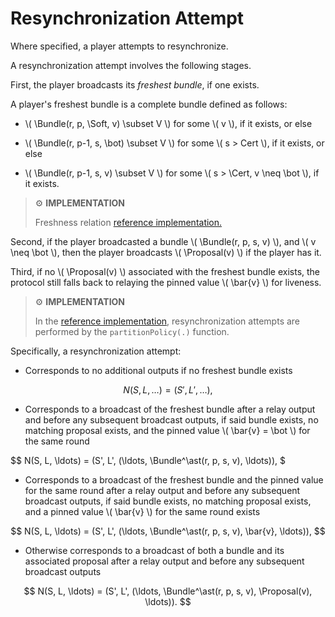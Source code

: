 $$
\newcommand \Bundle {\mathrm{Bundle}}
\newcommand \Soft {\mathit{soft}}
\newcommand \Cert {\mathit{cert}}
\newcommand \Proposal {\mathrm{Proposal}}
$$

# Resynchronization Attempt

Where specified, a player attempts to resynchronize.

A resynchronization attempt involves the following stages.

First, the player broadcasts its _freshest bundle_, if one exists.

A player's freshest bundle is a complete bundle defined as follows:

- \\( \Bundle(r, p, \Soft, v) \subset V \\) for some \\( v \\), if it exists, or
else

- \\( \Bundle(r, p-1, s, \bot) \subset V \\) for some \\( s > Cert \\), if it exists,
or else

- \\( \Bundle(r, p-1, s, v) \subset V \\) for some \\( s > \Cert, v \neq \bot \\),
if it exists.

<!-- UPDATE PROPOSAL

We define a partial order relation of _freshness_, \\( f_> \\), in a hypothetical
set of complete bundles observed for the same round \\( r \\). Given two distinct
complete observed bundles, \\( \Bundle_e(r, p_e, s_e, v_e) \\) and \\( \Bundle_o(r, p_o, s_o, v_o) \\),
then:

- \\( \Bundle_e(r, p_e, \Cert, v_e) f_> \Bundle_o(r, p_o, s_o, v_o) \\) (note that it
is implicitly assumed that \\( s_o \neq \Cert \\)), or else

- \\( s_o, s_e \neq \Cert \\) and \\( \Bundle_e(r, p+i, s_e, v_e) f_> \Bundle_o(r, p, s_o, v_o) \\),
with \\( i > 0 \\), otherwise

- \\( \Bundle_e(r, p, Next_s, v_e) f_> \Bundle_o(r, p, \Soft, v_o )\\).

For all other cases, the relation is undefined.

-->

> ⚙️ **IMPLEMENTATION**
>
> Freshness relation [reference implementation.](https://github.com/algorand/go-algorand/blob/b6e5bcadf0ad3861d4805c51cbf3f695c38a93b7/agreement/events.go#L745)

Second, if the player broadcasted a bundle \\( \Bundle(r, p, s, v) \\), and \\( v \neq \bot \\),
then the player broadcasts \\( \Proposal(v) \\) if the player has it.

Third, if no \\( \Proposal(v) \\) associated with the freshest bundle exists, the protocol
still falls back to relaying the pinned value \\( \bar{v} \\) for liveness.

> ⚙️ **IMPLEMENTATION**
>
> In the [reference implementation](https://github.com/algorand/go-algorand/blob/b6e5bcadf0ad3861d4805c51cbf3f695c38a93b7/agreement/player.go#L518),
> resynchronization attempts are performed by the `partitionPolicy(.)` function.

Specifically, a resynchronization attempt:

- Corresponds to no additional outputs if no freshest bundle exists

$$
N(S, L, \ldots) = (S', L', \ldots),
$$

- Corresponds to a broadcast of the freshest bundle after a relay output and before
any subsequent broadcast outputs, if said bundle exists, no matching proposal exists,
and the pinned value \\( \bar{v} = \bot \\) for the same round

$$
N(S, L, \ldots) = (S', L', (\ldots, \Bundle^\ast(r, p, s, v), \ldots)),
$

- Corresponds to a broadcast of the freshest bundle and the pinned value for the same
round after a relay output and before any subsequent broadcast outputs, if said bundle
exists, no matching proposal exists, and a pinned value \\( \bar{v} \\) for the same
round exists

$$
N(S, L, \ldots) = (S', L', (\ldots, \Bundle^\ast(r, p, s, v), \bar{v}, \ldots)),
$$

- Otherwise corresponds to a broadcast of both a bundle and its associated
proposal after a relay output and before any subsequent broadcast
outputs

$$
N(S, L, \ldots) = (S', L', (\ldots, \Bundle^\ast(r, p, s, v), \Proposal(v), \ldots)).
$$
